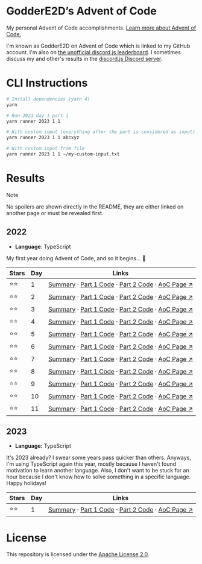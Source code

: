 # GodderE2D’s Advent of Code

My personal Advent of Code accomplishments. [Learn more about Advent of Code.](https://adventofcode.com/about)

I'm known as GodderE2D on Advent of Code which is linked to my GitHub account. I'm also on
[the unofficial discord.js leaderboard](https://adventofcode.com/2022/leaderboard/private/view/419899). I sometimes
discuss my and other's results in the [discord.js Discord server](https://discord.gg/djs).

# CLI Instructions

```sh
# Install dependencies (yarn 4)
yarn

# Run 2023 day 1 part 1
yarn runner 2023 1 1

# With custom input (everything after the part is considered as input)
yarn runner 2023 1 1 abcxyz

# With custom input from file
yarn runner 2023 1 1 ~/my-custom-input.txt
```

# Results

> [!NOTE]  
> No spoilers are shown directly in the README, they are either linked on another page or must be revealed first.

## 2022

- **Language**: TypeScript

My first year doing Advent of Code, and so it begins... 👀

| Stars  | Day | Links                                                                                                                                                                                                                                                                                                                                                            |
| ------ | --- | ---------------------------------------------------------------------------------------------------------------------------------------------------------------------------------------------------------------------------------------------------------------------------------------------------------------------------------------------------------------- |
| ⭐️⭐️ | 1   | [Summary](https://github.com/GodderE2D/advent-of-code/blob/main/results/2022/day-1/summary.md) · [Part 1 Code](https://github.com/GodderE2D/advent-of-code/blob/main/results/2022/day-1/part-1.ts) · [Part 2 Code](https://github.com/GodderE2D/advent-of-code/blob/main/results/2022/day-1/part-2.ts) · [AoC Page ↗︎](https://adventofcode.com/2022/day/1)     |
| ⭐️⭐️ | 2   | [Summary](https://github.com/GodderE2D/advent-of-code/blob/main/results/2022/day-2/summary.md) · [Part 1 Code](https://github.com/GodderE2D/advent-of-code/blob/main/results/2022/day-2/part-1.ts) · [Part 2 Code](https://github.com/GodderE2D/advent-of-code/blob/main/results/2022/day-2/part-2.ts) · [AoC Page ↗︎](https://adventofcode.com/2022/day/2)     |
| ⭐️⭐️ | 3   | [Summary](https://github.com/GodderE2D/advent-of-code/blob/main/results/2022/day-3/summary.md) · [Part 1 Code](https://github.com/GodderE2D/advent-of-code/blob/main/results/2022/day-3/part-1.ts) · [Part 2 Code](https://github.com/GodderE2D/advent-of-code/blob/main/results/2022/day-3/part-2.ts) · [AoC Page ↗︎](https://adventofcode.com/2022/day/3)     |
| ⭐️⭐️ | 4   | [Summary](https://github.com/GodderE2D/advent-of-code/blob/main/results/2022/day-4/summary.md) · [Part 1 Code](https://github.com/GodderE2D/advent-of-code/blob/main/results/2022/day-4/part-1.ts) · [Part 2 Code](https://github.com/GodderE2D/advent-of-code/blob/main/results/2022/day-4/part-2.ts) · [AoC Page ↗︎](https://adventofcode.com/2022/day/4)     |
| ⭐️⭐️ | 5   | [Summary](https://github.com/GodderE2D/advent-of-code/blob/main/results/2022/day-5/summary.md) · [Part 1 Code](https://github.com/GodderE2D/advent-of-code/blob/main/results/2022/day-5/part-1.ts) · [Part 2 Code](https://github.com/GodderE2D/advent-of-code/blob/main/results/2022/day-5/part-2.ts) · [AoC Page ↗︎](https://adventofcode.com/2022/day/5)     |
| ⭐️⭐️ | 6   | [Summary](https://github.com/GodderE2D/advent-of-code/blob/main/results/2022/day-6/summary.md) · [Part 1 Code](https://github.com/GodderE2D/advent-of-code/blob/main/results/2022/day-6/part-1.ts) · [Part 2 Code](https://github.com/GodderE2D/advent-of-code/blob/main/results/2022/day-6/part-2.ts) · [AoC Page ↗︎](https://adventofcode.com/2022/day/6)     |
| ⭐️⭐️ | 7   | [Summary](https://github.com/GodderE2D/advent-of-code/blob/main/results/2022/day-7/summary.md) · [Part 1 Code](https://github.com/GodderE2D/advent-of-code/blob/main/results/2022/day-7/part-1.ts) · [Part 2 Code](https://github.com/GodderE2D/advent-of-code/blob/main/results/2022/day-7/part-2.ts) · [AoC Page ↗︎](https://adventofcode.com/2022/day/7)     |
| ⭐️⭐️ | 8   | [Summary](https://github.com/GodderE2D/advent-of-code/blob/main/results/2022/day-8/summary.md) · [Part 1 Code](https://github.com/GodderE2D/advent-of-code/blob/main/results/2022/day-8/part-1.ts) · [Part 2 Code](https://github.com/GodderE2D/advent-of-code/blob/main/results/2022/day-8/part-2.ts) · [AoC Page ↗︎](https://adventofcode.com/2022/day/8)     |
| ⭐️⭐️ | 9   | [Summary](https://github.com/GodderE2D/advent-of-code/blob/main/results/2022/day-9/summary.md) · [Part 1 Code](https://github.com/GodderE2D/advent-of-code/blob/main/results/2022/day-9/part-1.ts) · [Part 2 Code](https://github.com/GodderE2D/advent-of-code/blob/main/results/2022/day-9/part-2.ts) · [AoC Page ↗︎](https://adventofcode.com/2022/day/9)     |
| ⭐️⭐️ | 10  | [Summary](https://github.com/GodderE2D/advent-of-code/blob/main/results/2022/day-10/summary.md) · [Part 1 Code](https://github.com/GodderE2D/advent-of-code/blob/main/results/2022/day-10/part-1.ts) · [Part 2 Code](https://github.com/GodderE2D/advent-of-code/blob/main/results/2022/day-10/part-2.ts) · [AoC Page ↗︎](https://adventofcode.com/2022/day/10) |
| ⭐️⭐️ | 11  | [Summary](https://github.com/GodderE2D/advent-of-code/blob/main/results/2022/day-11/summary.md) · [Part 1 Code](https://github.com/GodderE2D/advent-of-code/blob/main/results/2022/day-11/part-1.ts) · [Part 2 Code](https://github.com/GodderE2D/advent-of-code/blob/main/results/2022/day-11/part-2.ts) · [AoC Page ↗︎](https://adventofcode.com/2022/day/11) |

## 2023

- **Language:** TypeScript

It's 2023 already? I swear some years pass quicker than others. Anyways, I'm using TypeScript again this year, mostly
because I haven't found motivation to learn another language. Also, I don't want to be stuck for an hour because I don't
know how to solve something in a specific language. Happy holidays!

| Stars  | Day | Links                                                                                                                                                                                                                                                                                                                                                        |
| ------ | --- | ------------------------------------------------------------------------------------------------------------------------------------------------------------------------------------------------------------------------------------------------------------------------------------------------------------------------------------------------------------ |
| ⭐️⭐️ | 1   | [Summary](https://github.com/GodderE2D/advent-of-code/blob/main/results/2023/day-1/summary.md) · [Part 1 Code](https://github.com/GodderE2D/advent-of-code/blob/main/results/2023/day-1/part-1.ts) · [Part 2 Code](https://github.com/GodderE2D/advent-of-code/blob/main/results/2023/day-1/part-2.ts) · [AoC Page ↗︎](https://adventofcode.com/2023/day/1) |

# License

This repository is licensed under the
[Apache License 2.0](https://github.com/GodderE2D/advent-of-code/blob/main/LICENSE).

